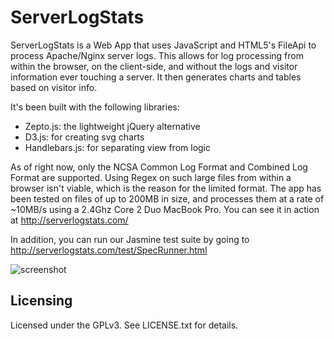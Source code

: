 ServerLogStats
==============

ServerLogStats is a Web App that uses JavaScript and HTML5's FileApi to process Apache/Nginx server logs.  This allows for log processing from within the browser, on the client-side, and without the logs and visitor information ever touching a server. It then generates charts and tables based on visitor info.

It's been built with the following libraries:
*  Zepto.js: the lightweight jQuery alternative
*  D3.js: for creating svg charts
*  Handlebars.js: for separating view from logic

As of right now, only the NCSA Common Log Format and Combined Log Format are supported. Using Regex on such large files from within a browser isn't viable, which is the reason for the limited format. The app has been tested on files of up to 200MB in size, and processes them at a rate of ~10MB/s using a 2.4Ghz Core 2 Duo MacBook Pro. You can see it in action at <http://serverlogstats.com/>

In addition, you can run our Jasmine test suite by going to <http://serverlogstats.com/test/SpecRunner.html>

![screenshot](http://serverlogstats.com/updated_screenshot.gif)

Licensing
---------

Licensed under the GPLv3. See LICENSE.txt for details.
